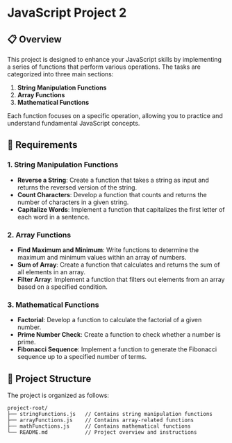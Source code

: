 # JavaScript Project 2

## 📋 Overview

This project is designed to enhance your JavaScript skills by implementing a series of functions that perform various operations. The tasks are categorized into three main sections:

1. **String Manipulation Functions**
2. **Array Functions**
3. **Mathematical Functions**

Each function focuses on a specific operation, allowing you to practice and understand fundamental JavaScript concepts.

## 🧠 Requirements

### 1. String Manipulation Functions

- **Reverse a String**: Create a function that takes a string as input and returns the reversed version of the string.
- **Count Characters**: Develop a function that counts and returns the number of characters in a given string.
- **Capitalize Words**: Implement a function that capitalizes the first letter of each word in a sentence.

### 2. Array Functions

- **Find Maximum and Minimum**: Write functions to determine the maximum and minimum values within an array of numbers.
- **Sum of Array**: Create a function that calculates and returns the sum of all elements in an array.
- **Filter Array**: Implement a function that filters out elements from an array based on a specified condition.

### 3. Mathematical Functions

- **Factorial**: Develop a function to calculate the factorial of a given number.
- **Prime Number Check**: Create a function to check whether a number is prime.
- **Fibonacci Sequence**: Implement a function to generate the Fibonacci sequence up to a specified number of terms.

## 📁 Project Structure

The project is organized as follows:

```plaintext
project-root/
├── stringFunctions.js   // Contains string manipulation functions
├── arrayFunctions.js    // Contains array-related functions
├── mathFunctions.js     // Contains mathematical functions
└── README.md            // Project overview and instructions

